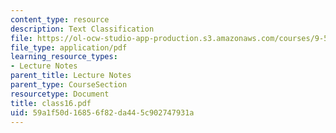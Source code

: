 ```yaml
---
content_type: resource
description: Text Classification
file: https://ol-ocw-studio-app-production.s3.amazonaws.com/courses/9-520-statistical-learning-theory-and-applications-spring-2003/59a1f50d16856f82da445c902747931a_class16.pdf
file_type: application/pdf
learning_resource_types:
- Lecture Notes
parent_title: Lecture Notes
parent_type: CourseSection
resourcetype: Document
title: class16.pdf
uid: 59a1f50d-1685-6f82-da44-5c902747931a
---
```

